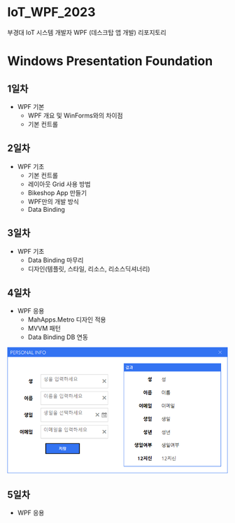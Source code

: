 # IoT_WPF_2023
부경대 IoT 시스템 개발자 WPF (데스크탑 앱 개발) 리포지토리

# Windows Presentation Foundation

## 1일차

- WPF 기본
	- WPF 개요 및 WinForms와의 차이점
	- 기본 컨트롤

## 2일차

- WPF 기초
	- 기본 컨트롤
	- 레이아웃 Grid 사용 방법
	- Bikeshop App 만들기
	- WPF만의 개발 방식
	- Data Binding
	
## 3일차
- WPF 기초
	- Data Binding 마무리
	- 디자인(템플릿, 스타일, 리소스, 리소스딕셔너리)
	
## 4일차
- WPF 응용
	- MahApps.Metro 디자인 적용
	- MVVM 패턴
	- Data Binding DB 연동
	
<img src="https://raw.githubusercontent.com/MFGangP/IoT_WPF_2023/main/Images/wpf01.png" width="640" />

## 5일차
- WPF 응용
